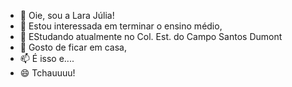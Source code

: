 - 👋 Oie, sou a Lara Júlia!
- 👀 Estou interessada em terminar o ensino médio,
- 🌱 EStudando atualmente no Col. Est. do Campo Santos Dumont
- 💞️ Gosto de ficar em casa,
- 📫 É isso e....
- 😄 Tchauuuu!
